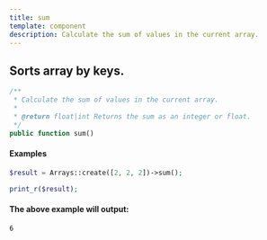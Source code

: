 ```yaml
---
title: sum
template: component
description: Calculate the sum of values in the current array.
---
```


<h2 class="font-normal text-lg">
Sorts array by keys.
</h2>

```php
/**
 * Calculate the sum of values in the current array.
 *
 * @return float|int Returns the sum as an integer or float.
 */
public function sum()
```

#### Examples

```php
$result = Arrays::create([2, 2, 2])->sum();

print_r($result);
```

#### The above example will output:

```text
6
```

